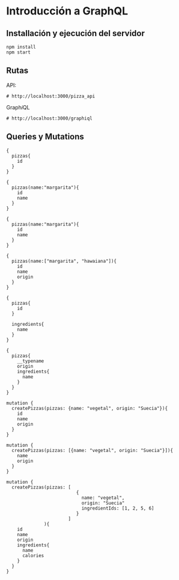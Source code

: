 # Introducción a GraphQL

## Installación y ejecución del servidor
```
npm install
npm start
```

## Rutas
API:
```
# http://localhost:3000/pizza_api
```

Graph<i>i</i>QL
```
# http://localhost:3000/graphiql
```

## Queries y Mutations
```
{
  pizzas{
    id
  }
}
```
```
{
  pizzas(name:"margarita"){
    id
    name
  }
}
```
```
{
  pizzas(name:"margarita"){
    id
    name
  }
}
```
```
{
  pizzas(name:["margarita", "hawaiana"]){
    id
    name
    origin
  }
}
```
```
{
  pizzas{
    id
  }
  
  ingredients{
    name
  }
}
```
```
{
  pizzas{
    __typename
    origin
    ingredients{
      name
    }
  }
}
```
```
mutation {
  createPizzas(pizzas: {name: "vegetal", origin: "Suecia"}){
    id
    name
    origin
  }
}
```
```
mutation {
  createPizzas(pizzas: [{name: "vegetal", origin: "Suecia"}]){
    name
    origin
  }
}
```
```
mutation {
  createPizzas(pizzas: [
                          {
                            name: "vegetal",
                            origin: "Suecia"
                            ingredientIds: [1, 2, 5, 6]
                          }
  					   ]
  			  ){
    id
    name
    origin
    ingredients{
      name
      calories
    }
  }
}
```